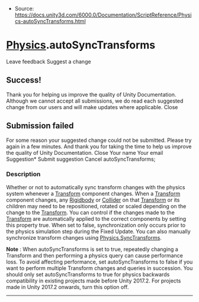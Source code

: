 * Source: https://docs.unity3d.com/6000.0/Documentation/ScriptReference/Physics-autoSyncTransforms.html

#  [Physics](https://docs.unity3d.com/6000.0/Documentation/ScriptReference/Physics.html).autoSyncTransforms
Leave feedback
Suggest a change
## Success!
Thank you for helping us improve the quality of Unity Documentation. Although we cannot accept all submissions, we do read each suggested change from our users and will make updates where applicable.
Close
## Submission failed
For some reason your suggested change could not be submitted. Please <a>try again</a> in a few minutes. And thank you for taking the time to help us improve the quality of Unity Documentation.
Close
Your name Your email Suggestion* Submit suggestion
Cancel
autoSyncTransforms; 
### Description
Whether or not to automatically sync transform changes with the physics system whenever a [Transform](https://docs.unity3d.com/6000.0/Documentation/ScriptReference/Transform.html) component changes.
When a [Transform](https://docs.unity3d.com/6000.0/Documentation/ScriptReference/Transform.html) component changes, any [Rigidbody](https://docs.unity3d.com/6000.0/Documentation/ScriptReference/Rigidbody.html) or [Collider](https://docs.unity3d.com/6000.0/Documentation/ScriptReference/Collider.html) on that [Transform](https://docs.unity3d.com/6000.0/Documentation/ScriptReference/Transform.html) or its children may need to be repositioned, rotated or scaled depending on the change to the [Transform](https://docs.unity3d.com/6000.0/Documentation/ScriptReference/Transform.html). You can control if the changes made to the [Transform](https://docs.unity3d.com/6000.0/Documentation/ScriptReference/Transform.html) are automatically applied to the correct components by setting this property true. When set to false, synchronization only occurs prior to the physics simulation step during the Fixed Update. You can also manually synchronize transform changes using [Physics.SyncTransforms](https://docs.unity3d.com/6000.0/Documentation/ScriptReference/Physics.SyncTransforms.html).  
  
**Note** : When autoSyncTransforms is set to true, repeatedly changing a Transform and then performing a physics query can cause performance loss. To avoid affecting performance, set autoSyncTransforms to false if you want to perform multiple Transform changes and queries in succession. You should only set autoSyncTransforms to true for physics backwards compatibility in existing projects made before Unity 2017.2. For projects made in Unity 2017.2 onwards, turn this option off.
* * *
